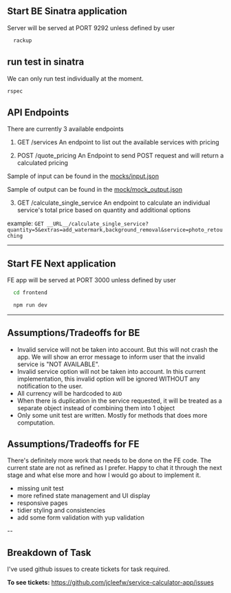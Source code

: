 ## Start BE Sinatra application

Server will be served at PORT 9292 unless defined by user
```bash
  rackup
```

## run test in sinatra
We can only run test individually at the moment. 
```bash
rspec
```

## API Endpoints
There are currently 3 available endpoints

1. GET /services
An endpoint to list out the available services with pricing

2. POST /quote_pricing
An Endpoint to send POST request and will return a calculated pricing 

  Sample of input can be found in the [mocks/input.json](mocks/input.json)

  Sample of output can be found in the [mock/mock_output.json](mocks/mock_output.json)

3. GET /calculate_single_service
An endpoint to calculate an individual service's total price based on quantity and additional options

  example: `GET __URL__/calculate_single_service?quantity=5&extras=add_watermark,background_removal&service=photo_retouching`

---

## Start FE Next application

FE app will be served at PORT 3000 unless defined by user
```bash
  cd frontend

  npm run dev
```

___



## Assumptions/Tradeoffs for BE
- Invalid service will not be taken into account. But this will not crash the app. We will show an error message to inform user that the invalid service is "NOT AVAILABLE".
- Invalid service option will not be taken into account. In this current implementation, this invalid option will be ignored WITHOUT any notification to the user. 
- All currency will be hardcoded to `AUD`
- When there is duplication in the service requested, it will be treated as a separate object instead of combining them into 1 object
- Only some unit test are written. Mostly for methods that does more computation.

## Assumptions/Tradeoffs for FE
There's definitely more work that needs to be done on the FE code. The current state are not as refined as I prefer. Happy to chat it through the next stage and what else more and how I would go about to implement it.

- missing unit test
- more refined state management and UI display
- responsive pages
- tidier styling and consistencies
- add some form validation with yup validation


-- 

## Breakdown of Task
I've used github issues to create tickets for task required.

**To see tickets:**
https://github.com/jcleefw/service-calculator-app/issues